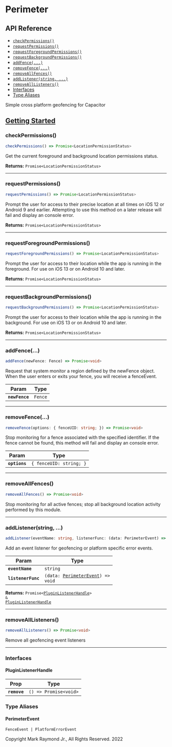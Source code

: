 # Perimeter

## API Reference

<docgen-index>

* [`checkPermissions()`](#checkpermissions)
* [`requestPermissions()`](#requestpermissions)
* [`requestForegroundPermissions()`](#requestforegroundpermissions)
* [`requestBackgroundPermissions()`](#requestbackgroundpermissions)
* [`addFence(...)`](#addfence)
* [`removeFence(...)`](#removefence)
* [`removeAllFences()`](#removeallfences)
* [`addListener(string, ...)`](#addlistenerstring)
* [`removeAllListeners()`](#removealllisteners)
* [Interfaces](#interfaces)
* [Type Aliases](#type-aliases)

</docgen-index>

Simple cross platform geofencing for Capacitor

## [Getting Started](docs/getting-started.md)

<docgen-api>
<!--Update the source file JSDoc comments and rerun docgen to update the docs below-->

### checkPermissions()

```typescript
checkPermissions() => Promise<LocationPermissionStatus>
```

Get the current foreground and background location permissions status.

**Returns:** <code>Promise&lt;LocationPermissionStatus&gt;</code>

--------------------


### requestPermissions()

```typescript
requestPermissions() => Promise<LocationPermissionStatus>
```

Prompt the user for access to their precise location at all times on iOS 12 or Android 9 and earlier. Attempting to use this method on a later release will fail and display an console error.

**Returns:** <code>Promise&lt;LocationPermissionStatus&gt;</code>

--------------------


### requestForegroundPermissions()

```typescript
requestForegroundPermissions() => Promise<LocationPermissionStatus>
```

Prompt the user for access to their location while the app is running in the foreground. For use on iOS 13 or on Android 10 and later.

**Returns:** <code>Promise&lt;LocationPermissionStatus&gt;</code>

--------------------


### requestBackgroundPermissions()

```typescript
requestBackgroundPermissions() => Promise<LocationPermissionStatus>
```

Prompt the user for access to their location while the app is running in the background. For use on iOS 13 or on Android 10 and later.

**Returns:** <code>Promise&lt;LocationPermissionStatus&gt;</code>

--------------------


### addFence(...)

```typescript
addFence(newFence: Fence) => Promise<void>
```

Request that system monitor a region defined by the newFence object. When the user enters or exits your fence, you will receive a fenceEvent.

| Param          | Type               |
| -------------- | ------------------ |
| **`newFence`** | <code>Fence</code> |

--------------------


### removeFence(...)

```typescript
removeFence(options: { fenceUID: string; }) => Promise<void>
```

Stop monitoring for a fence associated with the specified identifier. If the fence cannot be found, this method will fail and display an console error.

| Param         | Type                               |
| ------------- | ---------------------------------- |
| **`options`** | <code>{ fenceUID: string; }</code> |

--------------------


### removeAllFences()

```typescript
removeAllFences() => Promise<void>
```

Stop monitoring for all active fences; stop all background location activity performed by this module.

--------------------


### addListener(string, ...)

```typescript
addListener(eventName: string, listenerFunc: (data: PerimeterEvent) => void) => Promise<PluginListenerHandle> & PluginListenerHandle
```

Add an event listener for geofencing or platform specific error events.

| Param              | Type                                                                         |
| ------------------ | ---------------------------------------------------------------------------- |
| **`eventName`**    | <code>string</code>                                                          |
| **`listenerFunc`** | <code>(data: <a href="#perimeterevent">PerimeterEvent</a>) =&gt; void</code> |

**Returns:** <code>Promise&lt;<a href="#pluginlistenerhandle">PluginListenerHandle</a>&gt; & <a href="#pluginlistenerhandle">PluginListenerHandle</a></code>

--------------------


### removeAllListeners()

```typescript
removeAllListeners() => Promise<void>
```

Remove all geofencing event listeners

--------------------


### Interfaces


#### PluginListenerHandle

| Prop         | Type                                      |
| ------------ | ----------------------------------------- |
| **`remove`** | <code>() =&gt; Promise&lt;void&gt;</code> |


### Type Aliases


#### PerimeterEvent

<code>FenceEvent | PlatformErrorEvent</code>

</docgen-api>

Copyright Mark Raymond Jr., All Rights Reserved. 2022